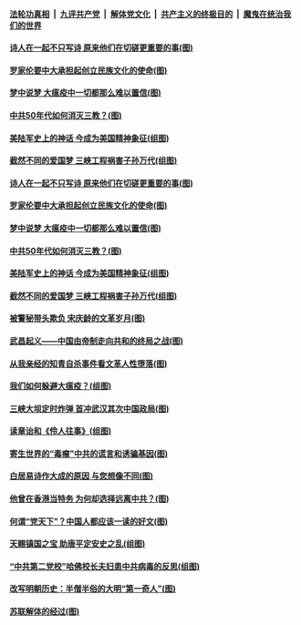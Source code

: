 

####  [法轮功真相](../../../../basic/blob/master/README.md?t=04010101) &nbsp;|&nbsp; [九评共产党](../../../../9ping.md/blob/master/README.md?t=04010101) &nbsp;|&nbsp; [解体党文化](../../../../jtdwh.md/blob/master/README.md?t=04010101)  &nbsp;|&nbsp; [共产主义的终极目的](../../../../gczydzjmd.md/blob/master/README.md?t=04010101) &nbsp;|&nbsp; [魔鬼在统治我们的世界](../../../../mgztzwmdsj.md/blob/master/README.md?t=04010101) 

#### [诗人在一起不只写诗 原来他们在切磋更重要的事(图)](../pages/p6/927316.md?t=04010101) 

#### [罗家伦要中大承担起创立民族文化的使命(图)](../pages/p6/927266.md?t=04010101) 

#### [梦中说梦 大瘟疫中一切都那么难以置信(图)](../pages/p6/928079.md?t=04010101) 

#### [中共50年代如何消灭三教？(图)](../pages/p6/927595.md?t=04010101) 

#### [美陆军史上的神话 今成为美国精神象征(组图)](../pages/p6/919613.md?t=04010101) 

#### [截然不同的爱国梦 三峡工程祸害子孙万代(组图)](../pages/p6/927244.md?t=04010101) 

#### [诗人在一起不只写诗 原来他们在切磋更重要的事(图)](../pages/p6/927316.md?t=04010101) 

#### [罗家伦要中大承担起创立民族文化的使命(图)](../pages/p6/927266.md?t=04010101) 

#### [梦中说梦 大瘟疫中一切都那么难以置信(图)](../pages/p6/928079.md?t=04010101) 

#### [中共50年代如何消灭三教？(图)](../pages/p6/927595.md?t=04010101) 

#### [美陆军史上的神话 今成为美国精神象征(组图)](../pages/p6/919613.md?t=04010101) 

#### [截然不同的爱国梦 三峡工程祸害子孙万代(组图)](../pages/p6/927244.md?t=04010101) 

#### [被警秘带头欺负 宋庆龄的文革岁月(图)](../pages/p6/927325.md?t=04010101) 

#### [武昌起义——中国由帝制走向共和的终局之战(图)](../pages/p6/927406.md?t=04010101) 

#### [从我亲经的知青自杀事件看文革人性堕落(图)](../pages/p6/927505.md?t=04010101) 

#### [我们如何躲避大瘟疫？(组图)](../pages/p6/927748.md?t=04010101) 

#### [三峡大坝定时炸弹 首冲武汉其次中国政局(图)](../pages/p6/927243.md?t=04010101) 

#### [读章诒和《伶人往事》(组图)](../pages/p6/927074.md?t=04010101) 

#### [寄生世界的“毒瘤”中共的谎言和诱骗基因(图)](../pages/p6/927034.md?t=04010101) 

#### [白居易诗作大成的原因 与您想像不同(图)](../pages/p6/927315.md?t=04010101) 

#### [他曾在香港当特务 为何却选择远离中共？(图)](../pages/p6/927267.md?t=04010101) 

#### [何谓“党天下”？中国人都应该一读的好文(图)](../pages/p6/927041.md?t=04010101) 

#### [天赐镇国之宝 助唐平定安史之乱(组图)](../pages/p6/927076.md?t=04010101) 

#### [“中共第二党校”哈佛校长夫妇患中共病毒的反思(组图)](../pages/p6/927475.md?t=04010101) 

#### [改写明朝历史：半僧半俗的大明“第一奇人”(图)](../pages/p6/926307.md?t=04010101) 

#### [苏联解体的经过(图)](../pages/p6/927201.md?t=04010101) 

